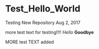 # Test_Hello_World
Testing New Repository Aug 2, 2017

more test text for testing!!!!
_Hello_
__Goodbye__

  MORE test TEXT added
